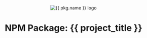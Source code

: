 <div align="center">
  <center><img alt="{{ pkg.name }} logo" src="{{ repository.group.npm }}/{{ slug }}/-/raw/master/logo.png" /></center>
</div>
<div align="center">
  <center><h1 align="center">NPM Package: {{ project_title }}</h1></center>
</div>
